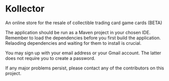 # Kollector
An online store for the resale of collectible trading card game cards (BETA)

The application should be run as a Maven project in your chosen IDE.
Remember to load the dependencies before you first build the application. 
Relaoding dependencies and waiting for them to install is crucial. 

You may sign up with your email address or your Gmail account. The latter does not require you to create a password.




If any major problems persist, please contact any of the contributors on this project.
